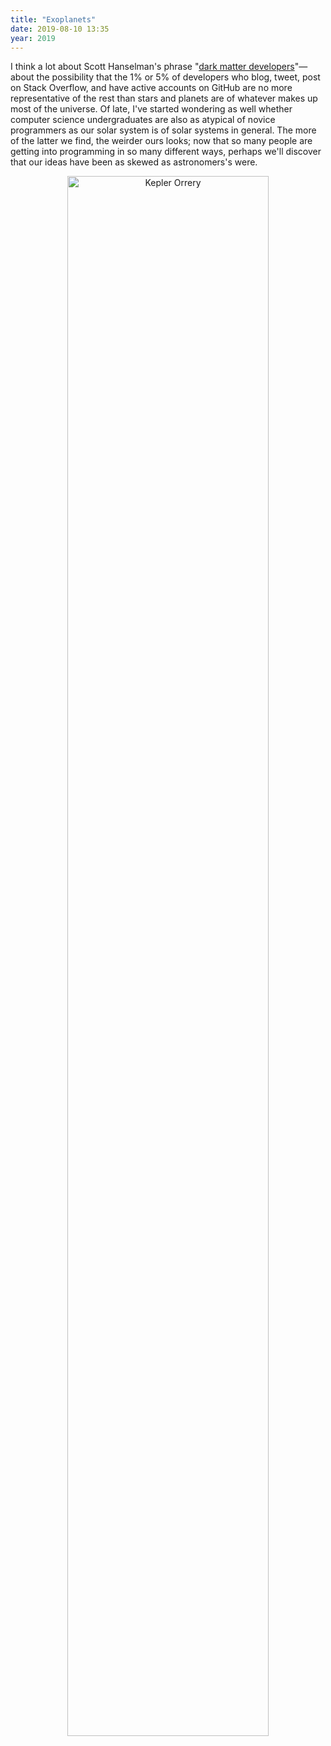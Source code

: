 ```yaml
---
title: "Exoplanets"
date: 2019-08-10 13:35
year: 2019
---
```


I think a lot about Scott Hanselman's phrase
"[dark matter developers](https://www.hanselman.com/blog/DarkMatterDevelopersTheUnseen99.aspx)"—about
the possibility that the 1% or 5% of developers who blog, tweet, post on Stack Overflow, and have active accounts on GitHub
are no more representative of the rest
than stars and planets are of whatever makes up most of the universe.
Of late,
I've started wondering as well whether computer science undergraduates are also as atypical of novice programmers
as our solar system is of solar systems in general.
The more of the latter we find,
the weirder ours looks;
now that so many people are getting into programming in so many different ways,
perhaps we'll discover that our ideas have been as skewed as astronomers's were.

<p align="center"><img src="{{site.github.url}}/files/2019/08/kepler-orrery.jpg" alt="Kepler Orrery" width="80%" /></p>
